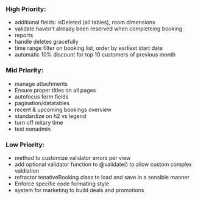 ### High Priority:
* additional fields: isDeleted (all tables), room.dimensions
* validate haven't already been reserved when completeing booking 
* reports
* handle deletes gracefully
* time range filter on booking list, order by earliest start date
* automatic 10% discount for top 10 customers of previous month

### Mid Priority:
* manage attachments
* Ensure proper titles on all pages
* autofocus form fields
* pagination/datatables
* recent & upcoming bookings overview
* standardize on h2 vs legend
* turn off mitary time
* test nonadmin

### Low Priority:
* method to customize validator errors per view
* add optional validator function to @validate() to allow custom complex valdiation
* refractor tenativeBooking class to load and save in a sensible manner
* Enforce specific code formating style
* system for marketing to build deals and promotions